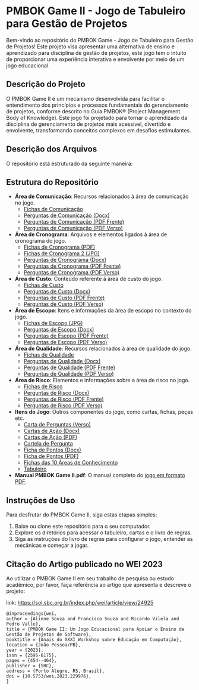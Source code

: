 # PMBOK Game II - Jogo de Tabuleiro para Gestão de Projetos

Bem-vindo ao repositório do PMBOK Game - Jogo de Tabuleiro para Gestão de Projetos! Este projeto visa apresentar uma alternativa de ensino e aprendizado para disciplina de gestão de projetos, este jogo tem o intuito de proporcionar uma experiência interativa e envolvente por meio de um jogo educacional.

## Descrição do Projeto

O PMBOK Game II é um mecanismo desenvolvida para facilitar o entendimento dos princípios e processos fundamentais do gerenciamento de projetos, conforme descrito no Guia PMBOK® (Project Management Body of Knowledge). Este jogo foi projetado para tornar o aprendizado da disciplina de gerenciamento de projetos mais acessível, divertido e envolvente, transformando conceitos complexos em desafios estimulantes.

## Descrição dos Arquivos

O repositório está estruturado da seguinte maneira:

## Estrutura do Repositório

- **Área de Comunicação**: Recursos relacionados à área de comunicação no jogo.
  - [Fichas de Comunicação](Área%20Comunicação/fichas%20comunicação.png)
  - [Perguntas de Comunicação (Docx)](Área%20Comunicação/perguntas%20comunicação.docx)
  - [Perguntas de Comunicação (PDF Frente)](Área%20Comunicação/perguntas%20frente.pdf)
  - [Perguntas de Comunicação (PDF Verso)](Área%20Comunicação/perguntas%20verso.pdf)
- **Área de Cronograma**: Arquivos e elementos ligados à área de cronograma do jogo.
  - [Fichas de Cronograma (PDF)](Área%20Cronograma/fichas%20cronograma.pdf)
  - [Fichas de Cronograma 2 (JPG)](Área%20Cronograma/fichas%20cronograma2.jpg)
  - [Perguntas de Cronograma (Docx)](Área%20Cronograma/perguntas%20cronograma.docx)
  - [Perguntas de Cronograma (PDF Frente)](Área%20Cronograma/perguntas%20frente.pdf)
  - [Perguntas de Cronograma (PDF Verso)](Área%20Cronograma/perguntas%20verso.pdf)
- **Área de Custo**: Conteúdo referente à área de custo do jogo.
  - [Fichas de Custo](Área%20Custo/fichas%20custo.png)
  - [Perguntas de Custo (Docx)](Área%20Custo/perguntas%20custo.docx)
  - [Perguntas de Custo (PDF Frente)](Área%20Custo/perguntas%20frente.pdf)
  - [Perguntas de Custo (PDF Verso)](Área%20Custo/perguntas%20verso.pdf)
- **Área de Escopo**: Itens e informações da área de escopo no contexto do jogo.
  - [Fichas de Escopo (JPG)](Área%20Escopo/fichas%20escopo.jpg)
  - [Perguntas de Escopo (Docx)](Área%20Escopo/perguntas%20escopo_v2.docx)
  - [Perguntas de Escopo (PDF Frente)](Área%20Escopo/perguntas%20frente.pdf)
  - [Perguntas de Escopo (PDF Verso)](Área%20Escopo/perguntas%20verso.pdf)
- **Área de Qualidade**: Recursos relacionados à área de qualidade do jogo.
  - [Fichas de Qualidade](Área%20Qualidade/fichas%20qualidade.png)
  - [Perguntas de Qualidade (Docx)](Área%20Qualidade/perguntas_qualidade.docx)
  - [Perguntas de Qualidade (PDF Frente)](Área%20Qualidade/perguntas_frente.pdf)
  - [Perguntas de Qualidade (PDF Verso)](Área%20Qualidade/perguntas_verso.pdf)
- **Área de Risco**: Elementos e informações sobre a área de risco no jogo.
  - [Fichas de Risco](Área%20Risco/fichas%20riscos.png)
  - [Perguntas de Risco (Docx)](Área%20Risco/perguntas_riscos.docx)
  - [Perguntas de Risco (PDF Frente)](Área%20Risco/perguntas_frente.pdf)
  - [Perguntas de Risco (PDF Verso)](Área%20Risco/perguntas_verso.pdf)
- **Itens do Jogo**: Outros componentes do jogo, como cartas, fichas, peças etc.
  - [Carta de Perguntas (Verso)](Itens%20do%20jogo/carta%20de%20perguntas_verso.jpg)
  - [Cartas de Ação (Docx)](Itens%20do%20jogo/cartas%20de%20acao.docx)
  - [Cartas de Ação (PDF)](Itens%20do%20jogo/cartas%20de%20acao.pdf)
  - [Cartela de Pergunta](Itens%20do%20jogo/Cartela%20de%20Pergunta.jpg)
  - [Ficha de Pontos (Docx)](Itens%20do%20jogo/ficha%20de%20pontos.docx)
  - [Ficha de Pontos (PDF)](Itens%20do%20jogo/ficha%20de%20pontos.pdf)
  - [Fichas das 10 Áreas de Conhecimento](Itens%20do%20jogo/Fichas%2010%20areas%20de%20conhecimento.png)
  - [Tabuleiro](Itens%20do%20jogo/tabuleiro.png)
- **Manual PMBOK Game II.pdf**: O manual completo do [jogo em formato PDF](Manual%PMBOK%Game%II.pdf).


## Instruções de Uso

Para desfrutar do PMBOK Game II, siga estas etapas simples:

1. Baixe ou clone este repositório para o seu computador.
2. Explore os diretórios para acessar o tabuleiro, cartas e o livro de regras.
3. Siga as instruções do livro de regras para configurar o jogo, entender as mecânicas e começar a jogar.

## Citação do Artigo publicado no WEI 2023

Ao utilizar o PMBOK Game II em seu trabalho de pesquisa ou estudo acadêmico, por favor, faça referência ao artigo que apresenta e descreve o projeto:

link: https://sol.sbc.org.br/index.php/wei/article/view/24925
```
@inproceedings{wei,
author = {Alinne Souza and Francisco Souza and Ricardo Vilela and Pedro Valle},
title = {PMBOK Game II: Um Jogo Educacional para Apoiar o Ensino de Gestão de Projetos de Software},
booktitle = {Anais do XXXI Workshop sobre Educação em Computação},
location = {João Pessoa/PB},
year = {2023},
issn = {2595-6175},
pages = {454--464},
publisher = {SBC},
address = {Porto Alegre, RS, Brasil},
doi = {10.5753/wei.2023.229976},
}
```
